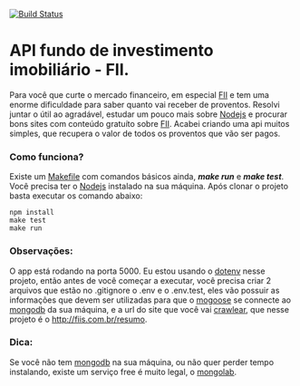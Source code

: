[![Build Status](https://travis-ci.org/riquellopes/fii.svg)](https://travis-ci.org/riquellopes/fii)

# API fundo de investimento imobiliário - FII.
Para você que curte o mercado financeiro, em especial [FII](http://www.bmfbovespa.com.br/Fundos-Listados/FundosListados.aspx?tipoFundo=imobiliario&idioma=pt-br) e tem uma enorme dificuldade para saber quanto vai receber de proventos. Resolvi juntar o útil ao agradável, estudar um pouco mais sobre [Nodejs](https://nodejs.org) e procurar bons sites com conteúdo gratuíto sobre [FII](http://www.bmfbovespa.com.br/Fundos-Listados/FundosListados.aspx?tipoFundo=imobiliario&idioma=pt-br). Acabei criando uma api muitos simples, que recupera o valor de todos os proventos que vão ser pagos.

### Como funciona?
Existe um [Makefile](https://en.wikipedia.org/wiki/Makefile) com comandos básicos ainda, **_make run_** e **_make test_**. Você precisa ter o [Nodejs](https://nodejs.org) instalado na sua máquina. Após clonar o projeto basta executar os comando abaixo:
```shell
npm install
make test
make run
```
### Observações:
O app está rodando na porta 5000. Eu estou usando o [dotenv](https://www.npmjs.com/package/dotenv) nesse projeto, então antes de você começar a executar, você precisa criar 2 arquivos que estão no .gitignore o .env e o .env.test, eles vão possuir as informações que devem ser utilizadas para que o [mogoose](http://mongoosejs.com) se connecte ao [mongodb](https://www.mongodb.org) da sua máquina, e a url do site que você vai [crawlear](https://pt.wikipedia.org/wiki/Web_crawler), que nesse projeto é o http://fiis.com.br/resumo.

### Dica:
Se você não tem [mongodb](https://www.mongodb.org) na sua máquina, ou não quer perder tempo instalando, existe um serviço free é muito legal, o [mongolab](https://mongolab.com).
